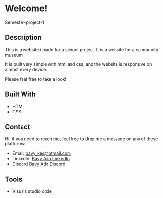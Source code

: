 
# Welcome!

Semester-project-1


## Description

This is a website i made for a school project.
It is a website for a community museum.

It is built very simple with html and css, and the website is responsive on almost every device. 


Please feel free to take a look! 


## Built With

- HTML
- CSS

## Contact

Hi, if you need to reach me, feel free to drop me a message on any of these platforms:

- Email: bavy_ke@hotmail.com
- LinkedIn: [Bavy Ado LinkedIn](https://linkedin.com/in/bavy-ado-877912114)
- Discord [Bavy Ado Discord](https://discord.com/users/<820696686832779284>)


## Tools

- Visuals studio code
